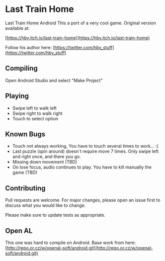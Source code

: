# Last Train Home

Last Train Home Android
This a port of a very cool game.
Original version available at:

[https://hby.itch.io/last-train-home](https://hby.itch.io/last-train-home)

Follow his author here:
[https://twitter.com/hby_stuff](https://twitter.com/hby_stuff)

## Compiling

Open Android Studio and select "Make Project"

## Playing
- Swipe left to walk left
- Swipe right to walk right
- Touch to select option

## Known Bugs
- Touch not always working, You have to touch several times to work... :(
- Last puzzle (spin around) doesn´t require move 7 times. Only swipe left and right once, and there you go.
- Missing down movement (TBD)
- On lose focus, audio continues to play. You have to kill manually the game (TBD)

## Contributing
Pull requests are welcome. For major changes, please open an issue first to discuss what you would like to change.

Please make sure to update tests as appropriate.

## Open AL

This one was hard to compile on Android. Base work from here:
[http://repo.or.cz/w/openal-soft/android.git](http://repo.or.cz/w/openal-soft/android.git)
